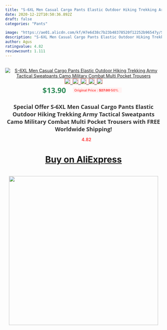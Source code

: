 ```yaml
---
title: "S-6XL Men Casual Cargo Pants Elastic Outdoor Hiking Trekking Army Tactical Sweatpants Camo Military Combat Multi Pocket Trousers"
date: 2020-12-22T10:50:36.892Z
draft: false
categories: "Pants"

image: "https://ae01.alicdn.com/kf/H7e6d38c7b23b48378520f12252b96547y/S-6XL-Men-Casual-Cargo-Pants-Elastic-Outdoor-Hiking-Trekking-Army-Tactical-Sweatpants-Camo-Military-Combat.jpg"
description: "S-6XL Men Casual Cargo Pants Elastic Outdoor Hiking Trekking Army Tactical Sweatpants Camo Military Combat Multi Pocket Trousers"
author: Agus
ratingvalue: 4.82
reviewcount: 1.111
---
```

<br>
<div style="text-align: center;">
<a href="https://s.click.aliexpress.com/e/_AOFn8Z" target="_blank" rel="nofollow noopener noreferrer"><img alt="S-6XL Men Casual Cargo Pants Elastic Outdoor Hiking Trekking Army Tactical Sweatpants Camo Military Combat Multi Pocket Trousers" class="magnifier-image" src="https://ae01.alicdn.com/kf/H7e6d38c7b23b48378520f12252b96547y/S-6XL-Men-Casual-Cargo-Pants-Elastic-Outdoor-Hiking-Trekking-Army-Tactical-Sweatpants-Camo-Military-Combat.jpg_640x640.jpg">
<br>
<img style="border:1px solid salmon" src="https://ae01.alicdn.com/kf/H7e6d38c7b23b48378520f12252b96547y/S-6XL-Men-Casual-Cargo-Pants-Elastic-Outdoor-Hiking-Trekking-Army-Tactical-Sweatpants-Camo-Military-Combat.jpg_120x120.jpg">&nbsp;&nbsp;<img style="border:1px solid salmon" src="https://ae01.alicdn.com/kf/Hbaa88a17618b48b0ac32e750001a4c4aW/S-6XL-Men-Casual-Cargo-Pants-Elastic-Outdoor-Hiking-Trekking-Army-Tactical-Sweatpants-Camo-Military-Combat.jpg_120x120.jpg">&nbsp;&nbsp;<img style="border:1px solid salmon" src="https://ae01.alicdn.com/kf/H8bec0e52eff64cb79a6e86112c8feacei/S-6XL-Men-Casual-Cargo-Pants-Elastic-Outdoor-Hiking-Trekking-Army-Tactical-Sweatpants-Camo-Military-Combat.jpg_120x120.jpg">&nbsp;&nbsp;<img style="border:1px solid salmon" src="https://ae01.alicdn.com/kf/H14e76ce6d4d940ae934cc5e98a5bade9K/S-6XL-Men-Casual-Cargo-Pants-Elastic-Outdoor-Hiking-Trekking-Army-Tactical-Sweatpants-Camo-Military-Combat.jpg_120x120.jpg">&nbsp;&nbsp;<img style="border:1px solid salmon" src="https://ae01.alicdn.com/kf/H98bab2f3e9b54bde8663df263462415dd/S-6XL-Men-Casual-Cargo-Pants-Elastic-Outdoor-Hiking-Trekking-Army-Tactical-Sweatpants-Camo-Military-Combat.jpg_120x120.jpg"></a></div><br0>
<div style="text-align: center;"><span style="background-color: white; border: 0px; box-sizing: border-box; color: seagreen; display: inline-block; font-family: &quot;open sans&quot; , &quot;arial&quot; , &quot;helvetica&quot; , sans-serif , &quot;heiti&quot;; font-size: 24px; font-stretch: inherit; font-weight: 700; line-height: inherit; margin: 0px 10px 0px 0px; padding: 0px; vertical-align: middle;">$13.90 </span>
<span style="background: rgb(255 , 241 , 241); border-radius: 3px; border: 0px; box-sizing: border-box; color: #ff4747; display: inline-block; font-family: inherit; font-size: 12px; font-stretch: inherit; font-style: inherit; font-variant: inherit; font-weight: 600; line-height: inherit; margin: 0px; padding: 2px 5px; transform: scale(0.9); vertical-align: middle;">Original Price : <b style="text-decoration: line-through;">$27.80 </b> 50%&nbsp;&nbsp;</span></div>
<h1 style="color: #333333; display: inline-block; font-family: &quot;open sans&quot; , &quot;arial&quot; , &quot;helvetica&quot; , sans-serif , &quot;heiti&quot;; font-size: 18px; font-stretch: inherit; font-weight: 700; text-align: center;">Special Offer S-6XL Men Casual Cargo Pants Elastic Outdoor Hiking Trekking Army Tactical Sweatpants Camo Military Combat Multi Pocket Trousers with FREE Worldwide Shipping!</h1>
<div style="color: #ff4747; text-align: center;">
<img src="https://4.bp.blogspot.com/-M0ZcTcb-5uY/XleCXlxnR4I/AAAAAAAAAEc/OrjgMkXV1oMQFaCRZj5HQwOCBcu3w1FegCPcBGAYYCw/s1600/star.png" style="height: 15px;">&nbsp;<b>4.82</b></div>
<div class="button_cont" align="center"><a class="buynow_a" href="https://s.click.aliexpress.com/e/_AOFn8Z" target="_blank" rel="nofollow noopener noreferrer"><H1>Buy on AliExpress</H1></a></div><br>
<div class="separator" style="clear: both; text-align: center;">
<img src="https://lh3.googleusercontent.com/-pTy5HemUv9M/XlePHvY0dAI/AAAAAAAAAE4/0nX5iRUoIWY8eMW9Dpxeirr157OZliDIgCLcBGAsYHQ/s1600/badge.gif" width="480">
</div>

